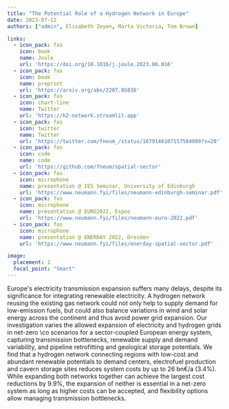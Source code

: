 ```yaml
---
title: "The Potential Role of a Hydrogen Network in Europe"
date: 2023-07-12
authors: ["admin", Elisabeth Zeyen, Marta Victoria, Tom Brown]

links:
  - icon_pack: fas
    icon: book
    name: Joule
    url: 'https://doi.org/10.1016/j.joule.2023.06.016'
  - icon_pack: fas
    icon: book
    name: preprint
    url: 'https://arxiv.org/abs/2207.05816'
  - icon_pack: fas
    icon: chart-line
    name: Twitter
    url: 'https://h2-network.streamlit.app'
  - icon_pack: fas
    icon: twitter
    name: Twitter
    url: 'https://twitter.com/fneum_/status/1679146107157504000?s=20'
  - icon_pack: fas
    icon: code
    name: code
    url: 'https://github.com/fneum/spatial-sector'
  - icon_pack: fas
    icon: microphone
    name: presentation @ IES Seminar, University of Edinburgh
    url: 'https://www.neumann.fyi/files/neumann-edinburgh-seminar.pdf'
  - icon_pack: fas
    icon: microphone
    name: presentation @ EURO2022, Espoo
    url: 'https://www.neumann.fyi/files/neumann-euro-2022.pdf'
  - icon_pack: fas
    icon: microphone
    name: presentation @ ENERDAY 2022, Dresden
    url: 'https://www.neumann.fyi/files/enerday-spatial-sector.pdf'

image:
  placement: 1
  focal_point: "Smart"
---
```


Europe's electricity transmission expansion suffers many delays, despite its
significance for integrating renewable electricity. A hydrogen network reusing
the existing gas network could not only help to supply demand for low-emission
fuels, but could also balance variations in wind and solar energy across the
continent and thus avoid power grid expansion. Our investigation varies the
allowed expansion of electricity and hydrogen grids in net-zero \co scenarios
for a sector-coupled European energy system, capturing transmission bottlenecks,
renewable supply and demand variability, and pipeline retrofitting and
geological storage potentials. We find that a hydrogen network connecting
regions with low-cost and abundant renewable potentials to demand centers,
electrofuel production and cavern storage sites reduces system costs by up to 26
bn€/a (3.4%). While expanding both networks together can achieve the largest
cost reductions by 9.9%, the expansion of neither is essential in a net-zero
system as long as higher costs can be accepted, and flexibility options allow
managing transmission bottlenecks.
